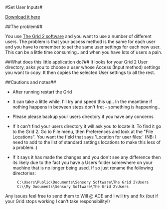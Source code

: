 #Set User Inputs#

[Download it here](http://script-exes.s3.amazonaws.com/SetUserInputsGUI.exe)


##The problem##

You use [The Grid 2 software](http://sensorysoftware.com/grid-software-for-aac/grid2_aac_software/) and you want to use a number of different users. The problem is that your access method is the same for each user and you have to remember to set the same user settings for each new user. This can be a little time consuming.. and when you have lots of users a pain.

##What does this little application do?##
It looks for your Grid 2 User directory, asks you to choose a user whose Access (Input method) settings you want to copy. It then copies the selected User settings to all the rest. 

##Cautions and notes##

- After running restart the Grid
- It can take a little while. I'll try and speed this up.. In the meantime if nothing happens in between steps don't fret - something is happening..
- Please please backup your users directory if you have any concerns
-  If it can't find your users directory it will ask you to locate it. To find it go to the Grid 2. Go to File menu, then Preferences and look at the "File Locations". You want the field that says 'Location for user files:' (NB: I need to add to the list of standard settings locations to make this less of a problem..)
- If it says it has made the changes and you don't see any difference then its likely due to the fact you have a Users folder somewhere on your machine that is no longer being used. If so just rename the following directories: 
        
        C:\Users\Public\Documents\Sensory Software\The Grid 2\Users
        C:\\My Documents\Sensory Software\The Grid 2\Users

Any issues feel free to send them to Will @ ACE and I will try and fix (but if your Grid stops working I can't take responsibility!)


